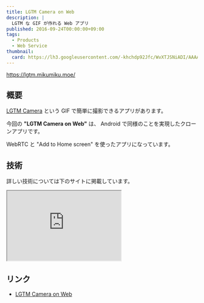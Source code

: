 ```yaml
---
title: LGTM Camera on Web
description: |
  LGTM な GIF が作れる Web アプリ
published: 2016-09-24T00:00:00+09:00
tags:
  - Products
  - Web Service
thumbnail:
  card: https://lh3.googleusercontent.com/-khchdp92Jfc/WvXTJSNiADI/AAAAAAAAAF8/NCzI9LjYc9sIthmV6DihOkGYOWBoJne-wCE0YBhgL/
---
```


https://lgtm.mikumiku.moe/

## 概要

[LGTM Camera](https://lgtm.hatelabo.jp/) という GIF で簡単に撮影できるアプリがあります。

今回の **"LGTM Camera on Web"** は、 Android で同様のことを実現したクローンアプリです。

WebRTC と "Add to Home screen" を使ったアプリになっています。

## 技術

詳しい技術については下のサイトに掲載しています。

<iframe data-aspect="none" height="184" src="http://hatenablog.com/embed?url=http://3846masa.hatenablog.jp/entry/2016/09/26/120000"></iframe>

## リンク

- [LGTM Camera on Web](https://lgtm.mikumiku.moe/)
